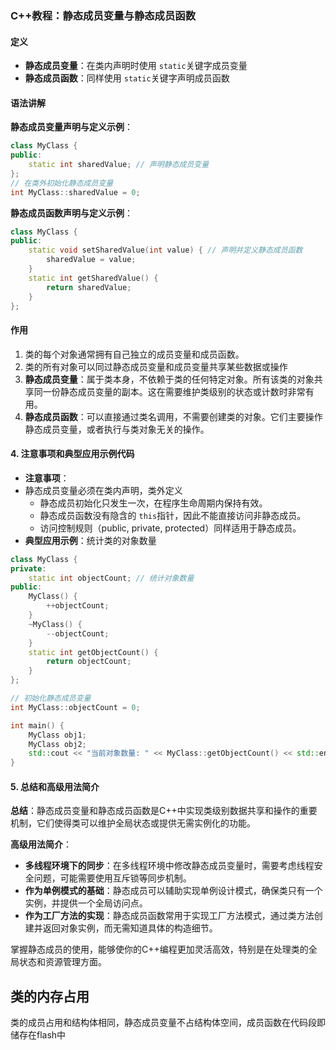 ### C++教程：静态成员变量与静态成员函数



####  定义

- **静态成员变量**：在类内声明时使用 `static`关键字成员变量
- **静态成员函数**：同样使用 `static`关键字声明成员函数

####  语法讲解

**静态成员变量声明与定义示例**：

```cpp
class MyClass {
public:
    static int sharedValue; // 声明静态成员变量
};
// 在类外初始化静态成员变量
int MyClass::sharedValue = 0;
```

**静态成员函数声明与定义示例**：

```cpp
class MyClass {
public:
    static void setSharedValue(int value) { // 声明并定义静态成员函数
        sharedValue = value;
    }
    static int getSharedValue() {
        return sharedValue;
    }
};
```

####  作用

1. 类的每个对象通常拥有自己独立的成员变量和成员函数。
2. 类的所有对象可以同过静态成员变量和成员变量共享某些数据或操作
3. **静态成员变量**：属于类本身，不依赖于类的任何特定对象。所有该类的对象共享同一份静态成员变量的副本。这在需要维护类级别的状态或计数时非常有用。
4. **静态成员函数**：可以直接通过类名调用，不需要创建类的对象。它们主要操作静态成员变量，或者执行与类对象无关的操作。

#### 4. 注意事项和典型应用示例代码

- **注意事项**：
- 静态成员变量必须在类内声明，类外定义
  - 静态成员初始化只发生一次，在程序生命周期内保持有效。
  - 静态成员函数没有隐含的 `this`指针，因此不能直接访问非静态成员。
  - 访问控制规则（public, private, protected）同样适用于静态成员。
- **典型应用示例**：统计类的对象数量

```cpp
class MyClass {
private:
    static int objectCount; // 统计对象数量
public:
    MyClass() {
        ++objectCount;
    }
    ~MyClass() {
        --objectCount;
    }
    static int getObjectCount() {
        return objectCount;
    }
};

// 初始化静态成员变量
int MyClass::objectCount = 0;

int main() {
    MyClass obj1;
    MyClass obj2;
    std::cout << "当前对象数量: " << MyClass::getObjectCount() << std::endl; // 输出：2
}
```

#### 5. 总结和高级用法简介

**总结**：静态成员变量和静态成员函数是C++中实现类级别数据共享和操作的重要机制，它们使得类可以维护全局状态或提供无需实例化的功能。

**高级用法简介**：

- **多线程环境下的同步**：在多线程环境中修改静态成员变量时，需要考虑线程安全问题，可能需要使用互斥锁等同步机制。
- **作为单例模式的基础**：静态成员可以辅助实现单例设计模式，确保类只有一个实例，并提供一个全局访问点。
- **作为工厂方法的实现**：静态成员函数常用于实现工厂方法模式，通过类方法创建并返回对象实例，而无需知道具体的构造细节。

掌握静态成员的使用，能够使你的C++编程更加灵活高效，特别是在处理类的全局状态和资源管理方面。

## 类的内存占用

类的成员占用和结构体相同，静态成员变量不占结构体空间，成员函数在代码段即储存在flash中
